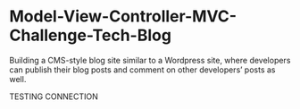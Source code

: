 # Model-View-Controller-MVC-Challenge-Tech-Blog
Building a CMS-style blog site similar to a Wordpress site, where developers can publish their blog posts and comment on other developers’ posts as well.

TESTING CONNECTION